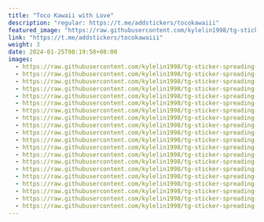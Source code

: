 ```yaml
---
title: "Toco Kawaii with Love"
description: "regular: https://t.me/addstickers/tocokawaiii"
featured_image: "https://raw.githubusercontent.com/kylelin1998/tg-sticker-spreading-worldwide-images/main/img/09f09fbd-715f-479b-8de4-0eccc79dc745.jpg"
link: "https://t.me/addstickers/tocokawaiii"
weight: 3
date: 2024-01-25T08:19:58+08:00
images:
  - https://raw.githubusercontent.com/kylelin1998/tg-sticker-spreading-worldwide-images/main/img/09f09fbd-715f-479b-8de4-0eccc79dc745.jpg
  - https://raw.githubusercontent.com/kylelin1998/tg-sticker-spreading-worldwide-images/main/img/c05f262b-6806-42e4-819d-1a23b30dc062.jpg
  - https://raw.githubusercontent.com/kylelin1998/tg-sticker-spreading-worldwide-images/main/img/4fbbe83f-1818-4e63-aae5-cb7c3109b7b7.jpg
  - https://raw.githubusercontent.com/kylelin1998/tg-sticker-spreading-worldwide-images/main/img/873eb36d-a5a8-4ee4-a222-bd7b9e073206.jpg
  - https://raw.githubusercontent.com/kylelin1998/tg-sticker-spreading-worldwide-images/main/img/77cc5563-e342-4fde-aa96-59d9f820a40e.jpg
  - https://raw.githubusercontent.com/kylelin1998/tg-sticker-spreading-worldwide-images/main/img/9b6a8422-f97d-4467-8bb2-5fe824ac3a80.jpg
  - https://raw.githubusercontent.com/kylelin1998/tg-sticker-spreading-worldwide-images/main/img/c7200298-3649-4b4c-951a-9379c613a5e0.jpg
  - https://raw.githubusercontent.com/kylelin1998/tg-sticker-spreading-worldwide-images/main/img/b94db97f-dc43-407b-b325-a06de3e691f9.jpg
  - https://raw.githubusercontent.com/kylelin1998/tg-sticker-spreading-worldwide-images/main/img/deb21274-a700-4a11-ac51-7b2246e377e1.jpg
  - https://raw.githubusercontent.com/kylelin1998/tg-sticker-spreading-worldwide-images/main/img/9335033e-0136-4a93-82c2-903bb9200d98.jpg
  - https://raw.githubusercontent.com/kylelin1998/tg-sticker-spreading-worldwide-images/main/img/c8190324-89ec-4158-8009-de1abbc7889f.jpg
  - https://raw.githubusercontent.com/kylelin1998/tg-sticker-spreading-worldwide-images/main/img/6c586ec0-edd1-4160-9251-a18eb02cf2a5.jpg
  - https://raw.githubusercontent.com/kylelin1998/tg-sticker-spreading-worldwide-images/main/img/7f540598-5148-44b6-827d-3f416223335d.jpg
  - https://raw.githubusercontent.com/kylelin1998/tg-sticker-spreading-worldwide-images/main/img/55074b47-7024-446b-99eb-c5b803b8e4d6.jpg
  - https://raw.githubusercontent.com/kylelin1998/tg-sticker-spreading-worldwide-images/main/img/04010ca3-accf-44eb-ac2c-155d89dfbe1d.jpg
  - https://raw.githubusercontent.com/kylelin1998/tg-sticker-spreading-worldwide-images/main/img/b5fb7d2e-7425-46d4-8a94-3e07aa956d55.jpg
  - https://raw.githubusercontent.com/kylelin1998/tg-sticker-spreading-worldwide-images/main/img/9ea43f87-23c7-4145-8fb8-b5e4e950453f.jpg
  - https://raw.githubusercontent.com/kylelin1998/tg-sticker-spreading-worldwide-images/main/img/01606aca-1267-4d4c-947f-d1576c3695ca.jpg
  - https://raw.githubusercontent.com/kylelin1998/tg-sticker-spreading-worldwide-images/main/img/e869babf-ed07-4671-8f32-7f571f458e12.jpg
  - https://raw.githubusercontent.com/kylelin1998/tg-sticker-spreading-worldwide-images/main/img/89ee27d7-fac3-4852-8d16-75bc2909169f.jpg
---
```

